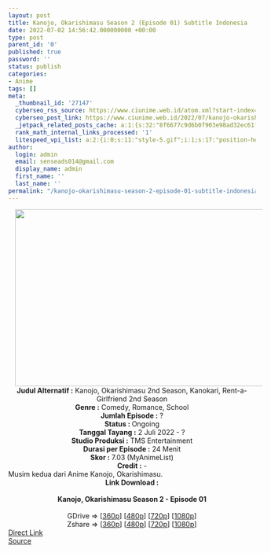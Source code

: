 ```yaml
---
layout: post
title: Kanojo, Okarishimasu Season 2 (Episode 01) Subtitle Indonesia
date: 2022-07-02 14:56:42.000000000 +00:00
type: post
parent_id: '0'
published: true
password: ''
status: publish
categories:
- Anime
tags: []
meta:
  _thumbnail_id: '27147'
  cyberseo_rss_source: https://www.ciunime.web.id/atom.xml?start-index=1
  cyberseo_post_link: https://www.ciunime.web.id/2022/07/kanojo-okarishimasu-season-2-subtitle.html
  _jetpack_related_posts_cache: a:1:{s:32:"8f6677c9d6b0f903e98ad32ec61f8deb";a:2:{s:7:"expires";i:1656953346;s:7:"payload";a:3:{i:0;a:1:{s:2:"id";i:27073;}i:1;a:1:{s:2:"id";i:27079;}i:2;a:1:{s:2:"id";i:26987;}}}}
  rank_math_internal_links_processed: '1'
  litespeed_vpi_list: a:2:{i:0;s:11:"style-5.gif";i:1;s:17:"position-head.png";}
author:
  login: admin
  email: senseads014@gmail.com
  display_name: admin
  first_name: ''
  last_name: ''
permalink: "/kanojo-okarishimasu-season-2-episode-01-subtitle-indonesia/"
---
```

<div class="separator" style="clear: both; text-align: center;"><a href="https://blogger.googleusercontent.com/img/b/R29vZ2xl/AVvXsEivs0cm0UmUR-i9VtydgXBM1hcdxINWPBk-p8kxZTIjEpFdiAvulZrq78zGActgSvp1glCdhUkXgx26g8p5qpeI0PG3m2Nb1HTrRByOrYL-qDE__sYDz5CiedJkdDUBU8HZVK1HzkOI3jviG113O9c8EfttIBH6wCLQqoOuem7rUtlxH7w6VUQ7X_84/s1280/Kanojo,%20Okarishimasu%20Season%202.jpg" style="margin-left: 1em; margin-right: 1em;"><img border="0" data-original-height="720" data-original-width="1280" height="360" src="{{ site.baseurl }}/assets/2022/07/Kanojo,%20Okarishimasu%20Season%202.jpg" width="640" /></a></div>
<div class="separator" style="clear: both; text-align: center;"></div>
<div style="text-align: center;"><b>Judul</b><b><b> Alternatif</b> :</b> Kanojo, Okarishimasu 2nd Season,&nbsp;Kanokari,&nbsp;Rent-a-Girlfriend 2nd Season</div>
<div style="text-align: center;"><b><b>Genre :</b></b> Comedy, Romance, School</div>
<div style="text-align: center;"><b>Jumlah Episode :</b> ?<br /><b>Status :&nbsp;</b>Ongoing<br /><b>Tanggal Tayang :</b> 2 Juli 2022 - ?<br /><b>Studio Produksi :</b>&nbsp;TMS Entertainment<br /><b>Durasi per Episode :</b> 24 Menit</div>
<div style="text-align: center;"><b>Skor :</b> 7.03 (MyAnimeList)</div>
<div style="text-align: center;"><b>Credit :</b>&nbsp;-</div>
<div style="text-align: center;"></div>
<div style="text-align: justify;">Musim kedua dari Anime&nbsp;Kanojo, Okarishimasu.</div>
<div style="text-align: justify;"></div>
<div style="text-align: justify;"></div>
<div style="text-align: center;">
<div style="text-align: center;">
<div style="text-align: left;">
<div style="text-align: center;"><b>Link Download :</b></div>
<div style="text-align: center;"><b><br /></b></div>
<div style="text-align: center;"><span style="text-align: left;"><b>Kanojo, Okarishimasu Season 2&nbsp;</b></span><b>- Episode 01</b></div>
<div style="text-align: center;"><b><br /></b></div>
<div style="text-align: center;">GDrive =&gt; [<a href="http://www.solidfiles.com/v/BNjgnkRPyAPj5" target="_blank" rel="noopener">360p</a>] [<a href="https://acefile.co/f/78395043/neonime_kanokari-s2_01-480p-zip" target="_blank" rel="noopener">480p</a>] [<a href="https://acefile.co/f/78395045/neonime_kanokari-s2_01-720p-zip" target="_blank" rel="noopener">720p</a>] [<a href="https://acefile.co/f/78395047/neonime_kanokari-s2_01-1080p-zip" target="_blank" rel="noopener">1080p</a>]</div>
<div style="text-align: center;">Zshare =&gt; [<a href="https://www10.zippyshare.com/v/s58HPi4n/file.html" target="_blank" rel="noopener">360p</a>] [<a href="https://www10.zippyshare.com/v/Hl4ebPCK/file.html" target="_blank" rel="noopener">480p</a>] [<a href="https://www107.zippyshare.com/v/FvUi2nf0/file.html" target="_blank" rel="noopener">720p</a>] [<a href="https://www65.zippyshare.com/v/yIo5oK1s/file.html" target="_blank" rel="noopener">1080p</a>]</div>
</div>
</div>
</div>
<link rel="stylesheet" href="https://cdnjs.cloudflare.com/ajax/libs/font-awesome/4.7.0/css/font-awesome.min.css" />
<div class="divbtn"> <a href="https://handymansurrender.com/fihup8buzv?key=94550f7ce39444073321dde3b8782f97" class="btn"><i class="fa fa-download"></i> Direct Link</a> <br /><a href="https://www.ciunime.web.id/2022/07/kanojo-okarishimasu-season-2-subtitle.html">Source</a> </div>
